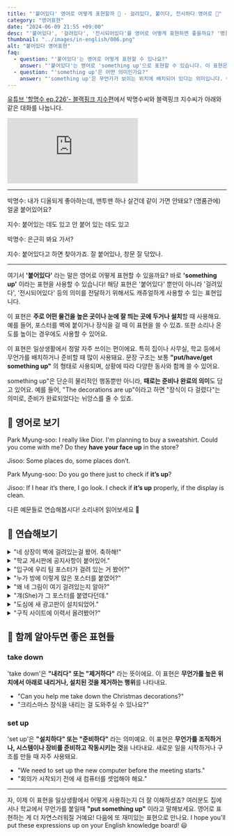 ```yaml
---
title: "'붙어있다' 영어로 어떻게 표현할까 📌 - 걸려있다, 붙이다, 전시하다 영어로 🎉"
category: "영어표현"
date: "2024-06-09 21:55 +09:00"
desc: "'붙어있다', '걸려있다', '전시되어있다'를 영어로 어떻게 표현하면 좋을까요? '명품관에 얼굴 붙어있어요?', '붙어있다고 하면 찾아가죠' 등을 영어로 표현하는 법을 배워봅시다. 다양한 예문을 통해서 연습하고 본인의 표현으로 만들어 보세요."
thumbnail: "../images/in-english/006.png"
alt: "붙어있다 영어표현"
faq:
  - question: "'붙어있다'는 영어로 어떻게 표현할 수 있나요?"
    answer: "'붙어있다'는 영어로 'something up'으로 표현할 수 있습니다. 이 표현은 '붙어있다', '걸려있다', '전시되어있다' 등의 의미를 전달할 때 캐주얼하게 사용됩니다. 예를 들어, 'Is your poster up in the store?'는 '네 포스터가 가게에 붙어있어?'라는 의미입니다."
  - question: "'something up'은 어떤 의미인가요?"
    answer: "'something up'은 무언가가 보이는 위치에 배치되어 있다는 의미입니다. 이는 포스터, 사진, 광고 등이 벽이나 특정 장소에 전시되어 있거나 붙어있는 상태를 나타냅니다. 예를 들어, 'They have the new schedule up on the bulletin board'는 '그들은 새 일정표를 게시판에 붙여놨어'라는 의미입니다."
---
```


[유튜브 '할명수 ep.226'- 블랙핑크 지수편](https://www.youtube.com/watch?v=n3WFdE7Bhc0&t=505s)에서 박명수씨와 블랙핑크 지수씨가 아래와 같은 대화를 나눕니다.

<iframe class="youtube" src="https://www.youtube.com/embed/n3WFdE7Bhc0?si=Z9yE7a3EqiyV3AB6&amp;start=505" title="YouTube video player" frameborder="0" allow="accelerometer; autoplay; clipboard-write; encrypted-media; gyroscope; picture-in-picture; web-share" referrerpolicy="strict-origin-when-cross-origin" allowfullscreen></iframe>

---

박명수: 내가 디올되게 좋아하는데, 맨투맨 하나 살건데 같이 가면 안돼요? (명품관에) 얼굴 붙어있어요?

지수: 붙어있는 데도 있고 안 붙어 있는 데도 있고

박명수: 은근히 봐요 가서?

지수: 붙어있다고 하면 찾아가죠. 잘 붙어있나, 창문 잘 닦았나.

---

여기서 **'붙어있다'** 라는 말은 영어로 어떻게 표현할 수 있을까요? 바로 **'something up'** 이라는 표현을 사용할 수 있습니다! 해당 표현은 '붙어있다' 뿐만이 아니라 '걸려있다', '전시되어있다' 등의 의미를 전달하기 위해서도 캐쥬얼하게 사용할 수 있는 표현입니다.

이 표현은 **주로 어떤 물건을 높은 곳이나 눈에 잘 띄는 곳에 두거나 설치**할 때 사용해요. 예를 들어, 포스터를 벽에 붙이거나 장식을 걸 때 이 표현을 쓸 수 있죠. 또한 소리나 온도를 높이는 경우에도 사용할 수 있어요.

이 표현은 일상생활에서 정말 자주 쓰이는 편이에요. 특히 집이나 사무실, 학교 등에서 무언가를 배치하거나 준비할 때 많이 사용돼요. 문장 구조는 보통 **"put/have/get something up"** 의 형태로 사용되며, 상황에 따라 다양한 동사와 함께 쓸 수 있어요.

something up"은 단순히 물리적인 행동뿐만 아니라, **때로는 준비나 완료의 의미**도 담고 있어요. 예를 들어, "The decorations are up"이라고 하면 "장식이 다 걸렸다"는 의미로, 준비가 완료되었다는 뉘앙스를 줄 수 있죠.

## 📖 영어로 보기

Park Myung-soo: I really like Dior. I'm planning to buy a sweatshirt. Could you come with me? Do they **have your face up** in the store?

Jisoo: Some places do, some places don’t.

Park Myung-soo: Do you go there just to check if **it’s up**?

Jisoo: If I hear it’s there, I go look. I check if **it’s up** properly, if the display is clean.

다른 예문들로 연습해봅시다! 소리내어 읽어보세요 🚀

## 💬 연습해보기

<details>
<summary>"네 상장이 벽에 걸려있는걸 봤어. 축하해!"</summary>
<span>"I saw your award up on the wall. Congratulations!"</span>
</details>

<details>
<summary>"학교 게시판에 공지사항이 붙어있어."</summary>
<span>"There's a notice up on the school bulletin board."</span>
</details>

<details>
<summary>"입구에 우리 팀 포스터가 걸려 있는 거 봤어?"</summary>
<span>"Did you see they have our team's poster up at the entrance?"</span>
</details>

<details>
<summary>"누가 방에 이렇게 많은 포스터를 붙였어?"</summary>
<span>"Who put up so many posters in the room?"</span>
</details>

<details>
<summary>"왜 네 그림이 여기 걸려있는지 알아?"</summary>
<span>"Do you know why your painting is up here?"</span>
</details>

<details>
<summary>"걔(She)가 그 포스터를 붙였다던데."</summary>
<span>"I heard she put that poster up."</span>
</details>

<details>
<summary>"도심에 새 광고판이 설치되었어."</summary>
<span>"A new billboard is up in the city center."</span>
</details>

<details>
<summary>"구직 사이트에 이력서 올려봤어?"</summary>
<span>"Have you got your resume up on any job sites yet?"</span>
</details>

## 🤝 함께 알아두면 좋은 표현들

### take down

'take down'은 **"내리다" 또는 "제거하다"** 라는 뜻이에요. 이 표현은 **무언가를 높은 위치에서 아래로 내리거나, 설치된 것을 제거하는 행위**를 나타내요.

- "Can you help me take down the Christmas decorations?"
- "크리스마스 장식을 내리는 걸 도와주실 수 있나요?"

### set up

'set up'은 **"설치하다" 또는 "준비하다"** 라는 의미예요. 이 표현은 **무언가를 조직하거나, 시스템이나 장비를 준비하고 작동시키는 것**을 나타내요. 새로운 일을 시작하거나 구조를 만들 때 자주 사용돼요.

- "We need to set up the new computer before the meeting starts."
- "회의가 시작되기 전에 새 컴퓨터를 셋업해야 해요."

---

자, 이제 이 표현을 일상생활에서 어떻게 사용하는지 더 잘 이해하셨죠? 여러분도 집에서나 학교에서 무언가를 붙일때 **"put something up"** 이라고 말해보세요. 영어로 표현하는 게 더 자연스러워질 거예요! 다음에 또 재미있는 표현으로 만나요. I hope you'll put these expressions up on your English knowledge board! 😃
